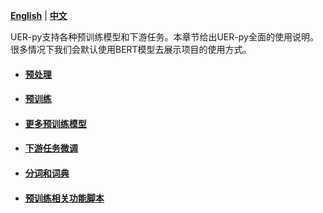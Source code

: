 [**English**](https://github.com/dbiir/UER-py/wiki/Instructions) | [**中文**](https://github.com/dbiir/UER-py/wiki/使用说明)

UER-py支持各种预训练模型和下游任务。本章节给出UER-py全面的使用说明。很多情况下我们会默认使用BERT模型去展示项目的使用方式。

- #### [预处理](https://github.com/dbiir/UER-py/wiki/预处理)


- #### [预训练](https://github.com/dbiir/UER-py/wiki/预训练)


- #### [更多预训练模型](https://github.com/dbiir/UER-py/wiki/更多预训练模型)


- #### [下游任务微调](https://github.com/dbiir/UER-py/wiki/下游任务微调)


- #### [分词和词典](https://github.com/dbiir/UER-py/wiki/分词和词典)


- #### [预训练相关功能脚本](https://github.com/dbiir/UER-py/wiki/Scripts)
